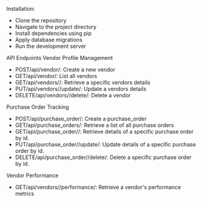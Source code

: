 Installation:
- Clone the repository
- Navigate to the project directory
- Install dependencies using pip
- Apply database migrations
- Run the development server


API Endpoints
Vendor Profile Management
- POST/api/vendor/: Create a new vendor
- GET/api/vendor/: List all vendors
- GET/api/vendors/<id>/: Retrieve a specific vendors details
- PUT/api/vendors/<id>/update/: Update a vendors details
- DELETE/api/vendors/<id>/delete/: Delete a vendor

Purchase Order Tracking
- POST/api/purchase_order/: Create a purchase_order
- GET/api/purchase_orders/: Retrieve a list of all purchase orders
- GET/api/purchase_order/<id>/: Retrieve details of a specific purchase order by id.
- PUT/api/purchase_order/<id>/update/: Update details of a specific purchase order by id.
- DELETE/api/purchase_order/<id>/delete/: Delete a specific purchase order by id.

Vendor Performance
- GET/api/vendors/<id>/performance/: Retrieve a vendor's performance metrics 
